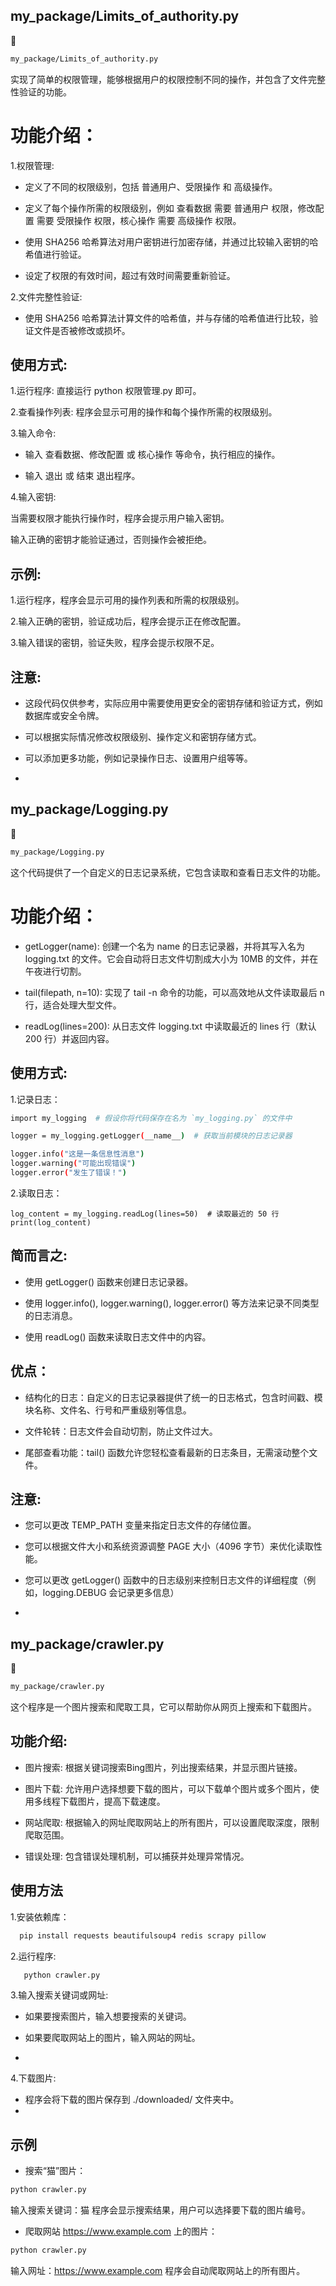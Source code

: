 ## my_package/Limits_of_authority.py

🔎
```bash
my_package/Limits_of_authority.py
```

实现了简单的权限管理，能够根据用户的权限控制不同的操作，并包含了文件完整性验证的功能。

# 功能介绍：

1.权限管理:

- 定义了不同的权限级别，包括 普通用户、受限操作 和 高级操作。

- 定义了每个操作所需的权限级别，例如 查看数据 需要 普通用户 权限，修改配置 需要 受限操作 权限，核心操作 需要 高级操作 权限。

- 使用 SHA256 哈希算法对用户密钥进行加密存储，并通过比较输入密钥的哈希值进行验证。

- 设定了权限的有效时间，超过有效时间需要重新验证。

2.文件完整性验证:

- 使用 SHA256 哈希算法计算文件的哈希值，并与存储的哈希值进行比较，验证文件是否被修改或损坏。

## 使用方式:

1.运行程序: 直接运行 python 权限管理.py 即可。

2.查看操作列表: 程序会显示可用的操作和每个操作所需的权限级别。

3.输入命令:

- 输入 查看数据、修改配置 或 核心操作 等命令，执行相应的操作。

- 输入 退出 或 结束 退出程序。

4.输入密钥:

当需要权限才能执行操作时，程序会提示用户输入密钥。

输入正确的密钥才能验证通过，否则操作会被拒绝。


## 示例:

1.运行程序，程序会显示可用的操作列表和所需的权限级别。

2.输入正确的密钥，验证成功后，程序会提示正在修改配置。

3.输入错误的密钥，验证失败，程序会提示权限不足。

## 注意:

- 这段代码仅供参考，实际应用中需要使用更安全的密钥存储和验证方式，例如数据库或安全令牌。

- 可以根据实际情况修改权限级别、操作定义和密钥存储方式。

- 可以添加更多功能，例如记录操作日志、设置用户组等等。
- 

## my_package/Logging.py

🔎
```bash
my_package/Logging.py
```

这个代码提供了一个自定义的日志记录系统，它包含读取和查看日志文件的功能。

# 功能介绍：

- getLogger(name): 创建一个名为 name 的日志记录器，并将其写入名为 logging.txt 的文件。它会自动将日志文件切割成大小为 10MB 的文件，并在午夜进行切割。

- tail(filepath, n=10): 实现了 tail -n 命令的功能，可以高效地从文件读取最后 n 行，适合处理大型文件。

- readLog(lines=200): 从日志文件 logging.txt 中读取最近的 lines 行（默认 200 行）并返回内容。

## 使用方式:

1.记录日志：
```bash
import my_logging  # 假设你将代码保存在名为 `my_logging.py` 的文件中

logger = my_logging.getLogger(__name__)  # 获取当前模块的日志记录器

logger.info("这是一条信息性消息")
logger.warning("可能出现错误")
logger.error("发生了错误！") 
```
2.读取日志：
```hash
log_content = my_logging.readLog(lines=50)  # 读取最近的 50 行
print(log_content) 
```

## 简而言之:

- 使用 getLogger() 函数来创建日志记录器。

- 使用 logger.info(), logger.warning(), logger.error() 等方法来记录不同类型的日志消息。

- 使用 readLog() 函数来读取日志文件中的内容。

## 优点：

- 结构化的日志：自定义的日志记录器提供了统一的日志格式，包含时间戳、模块名称、文件名、行号和严重级别等信息。

- 文件轮转：日志文件会自动切割，防止文件过大。

- 尾部查看功能：tail() 函数允许您轻松查看最新的日志条目，无需滚动整个文件。

## 注意:

- 您可以更改 TEMP_PATH 变量来指定日志文件的存储位置。

- 您可以根据文件大小和系统资源调整 PAGE 大小（4096 字节）来优化读取性能。

- 您可以更改 getLogger() 函数中的日志级别来控制日志文件的详细程度（例如，logging.DEBUG 会记录更多信息）
- 
## my_package/crawler.py

🔎
```bash
my_package/crawler.py
```

这个程序是一个图片搜索和爬取工具，它可以帮助你从网页上搜索和下载图片。


## 功能介绍:

- 图片搜索: 根据关键词搜索Bing图片，列出搜索结果，并显示图片链接。

- 图片下载: 允许用户选择想要下载的图片，可以下载单个图片或多个图片，使用多线程下载图片，提高下载速度。

- 网站爬取: 根据输入的网址爬取网站上的所有图片，可以设置爬取深度，限制爬取范围。

- 错误处理: 包含错误处理机制，可以捕获并处理异常情况。

## 使用方法
1.安装依赖库：
```bash
  pip install requests beautifulsoup4 redis scrapy pillow
```

2.运行程序:
```bash
   python crawler.py 
```

3.输入搜索关键词或网址:

- 如果要搜索图片，输入想要搜索的关键词。

- 如果要爬取网站上的图片，输入网站的网址。
- 
4.下载图片:

- 程序会将下载的图片保存到 ./downloaded/ 文件夹中。
- 
## 示例

- 搜索“猫”图片：
```bash
python crawler.py
```
输入搜索关键词：猫
程序会显示搜索结果，用户可以选择要下载的图片编号。

- 爬取网站 https://www.example.com 上的图片：
```bash
python crawler.py
```

输入网址：https://www.example.com
程序会自动爬取网站上的所有图片。
